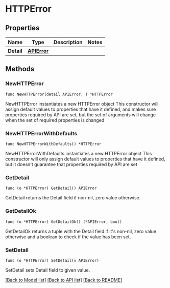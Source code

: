 # HTTPError

## Properties

Name | Type | Description | Notes
------------ | ------------- | ------------- | -------------
**Detail** | [**APIError**](APIError.md) |  | 

## Methods

### NewHTTPError

`func NewHTTPError(detail APIError, ) *HTTPError`

NewHTTPError instantiates a new HTTPError object
This constructor will assign default values to properties that have it defined,
and makes sure properties required by API are set, but the set of arguments
will change when the set of required properties is changed

### NewHTTPErrorWithDefaults

`func NewHTTPErrorWithDefaults() *HTTPError`

NewHTTPErrorWithDefaults instantiates a new HTTPError object
This constructor will only assign default values to properties that have it defined,
but it doesn't guarantee that properties required by API are set

### GetDetail

`func (o *HTTPError) GetDetail() APIError`

GetDetail returns the Detail field if non-nil, zero value otherwise.

### GetDetailOk

`func (o *HTTPError) GetDetailOk() (*APIError, bool)`

GetDetailOk returns a tuple with the Detail field if it's non-nil, zero value otherwise
and a boolean to check if the value has been set.

### SetDetail

`func (o *HTTPError) SetDetail(v APIError)`

SetDetail sets Detail field to given value.



[[Back to Model list]](../README.md#documentation-for-models) [[Back to API list]](../README.md#documentation-for-api-endpoints) [[Back to README]](../README.md)



